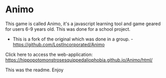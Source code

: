# Animo

This game is called Animo, it's a javascript learning tool and game geared for users 6-9 years old. 
This was done for a school project. 

- This is a fork of the original which was done in a group. -https://github.com/LostIncorporated/Animo

Click here to access the web-application: https://hippopotomonstrosesquippedaliophobia.github.io/Animo/html/


This was the readme. Enjoy
